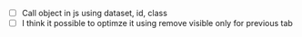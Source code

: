 - [ ]  Call object in js using dataset, id, class
- [ ]  I think it possible to optimze it using remove visible only for previous tab
